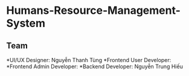 # Humans-Resource-Management-System
## Team
*UI/UX Designer: Nguyễn Thanh Tùng
*Frontend User Developer:
*Frontend Admin Developer:
*Backend Developer: Nguyễn Trung Hiếu
